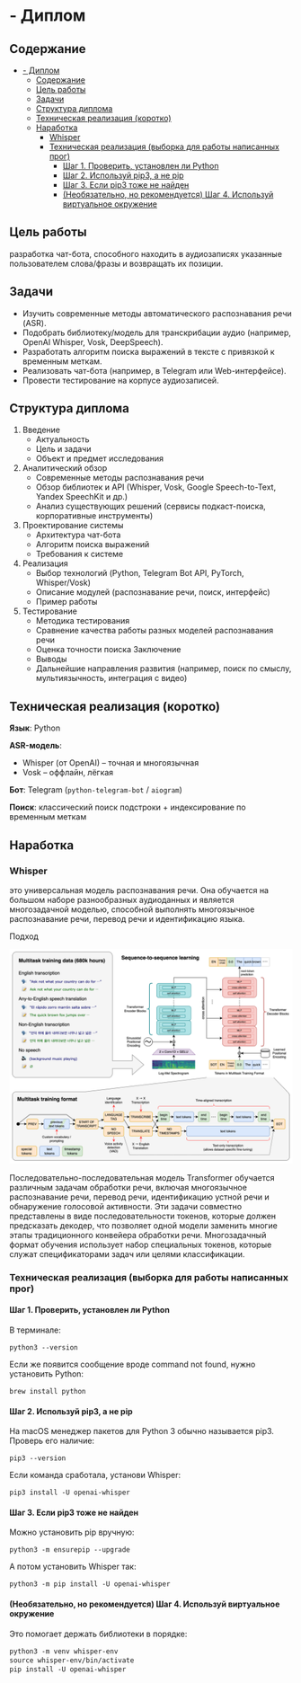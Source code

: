 #  - Диплом

>

## Содержание

- [- Диплом](#--диплом)
	- [Содержание](#содержание)
	- [Цель работы](#цель-работы)
	- [Задачи](#задачи)
	- [Структура диплома](#структура-диплома)
	- [Техническая реализация (коротко)](#техническая-реализация-коротко)
	- [Наработка](#наработка)
		- [Whisper](#whisper)
		- [Техническая реализация (выборка для работы написанных прог)](#техническая-реализация-выборка-для-работы-написанных-прог)
			- [Шаг 1. Проверить, установлен ли Python](#шаг-1-проверить-установлен-ли-python)
			- [Шаг 2. Используй pip3, а не pip](#шаг-2-используй-pip3-а-не-pip)
			- [Шаг 3. Если pip3 тоже не найден](#шаг-3-если-pip3-тоже-не-найден)
			- [(Необязательно, но рекомендуется) Шаг 4. Используй виртуальное окружение](#необязательно-но-рекомендуется-шаг-4-используй-виртуальное-окружение)

## Цель работы

разработка чат-бота, способного находить в аудиозаписях указанные пользователем слова/фразы и возвращать их позиции.

## Задачи

- Изучить современные методы автоматического распознавания речи (ASR).
- Подобрать библиотеку/модель для транскрибации аудио (например, OpenAI Whisper, Vosk, DeepSpeech).
- Разработать алгоритм поиска выражений в тексте с привязкой к временным меткам.
- Реализовать чат-бота (например, в Telegram или Web-интерфейсе).
- Провести тестирование на корпусе аудиозаписей.

## Структура диплома
1. Введение
	- Актуальность
	- Цель и задачи
	- Объект и предмет исследования
2. Аналитический обзор
	- Современные методы распознавания речи
	- Обзор библиотек и API (Whisper, Vosk, Google Speech-to-Text, Yandex SpeechKit и др.)
    - Анализ существующих решений (сервисы подкаст-поиска, корпоративные инструменты)
3. Проектирование системы
	- Архитектура чат-бота
    - Алгоритм поиска выражений
	- Требования к системе
4. Реализация
	- Выбор технологий (Python, Telegram Bot API, PyTorch, Whisper/Vosk)
	- Описание модулей (распознавание речи, поиск, интерфейс)
	- Пример работы
5. Тестирование
	- Методика тестирования
	- Сравнение качества работы разных моделей распознавания речи
	- Оценка точности поиска
Заключение
	- Выводы
	- Дальнейшие направления развития (например, поиск по смыслу, мультиязычность, интеграция с видео)

## Техническая реализация (коротко)

**Язык**: Python

**ASR-модель**:
- Whisper (от OpenAI) – точная и многоязычная
- Vosk – оффлайн, лёгкая

**Бот**: Telegram (`python-telegram-bot` / `aiogram`)

**Поиск**: классический поиск подстроки + индексирование по временным меткам

## Наработка
### Whisper
это универсальная модель распознавания речи. Она обучается на большом наборе разнообразных аудиоданных и является многозадачной моделью, способной выполнять многоязычное распознавание речи, перевод речи и идентификацию языка.

Подход

![](images/approach-25.png)

Последовательно-последовательная модель Transformer обучается различным задачам обработки речи, включая многоязычное распознавание речи, перевод речи, идентификацию устной речи и обнаружение голосовой активности. Эти задачи совместно представлены в виде последовательности токенов, которые должен предсказать декодер, что позволяет одной модели заменить многие этапы традиционного конвейера обработки речи. Многозадачный формат обучения использует набор специальных токенов, которые служат спецификаторами задач или целями классификации.

### Техническая реализация (выборка для работы написанных прог)
#### Шаг 1. Проверить, установлен ли Python
В терминале:

```
python3 --version
```
Если же появится сообщение вроде command not found, нужно установить Python:

```
brew install python
```

#### Шаг 2. Используй pip3, а не pip
На macOS менеджер пакетов для Python 3 обычно называется pip3.
Проверь его наличие:

```
pip3 --version
```
Если команда сработала, установи Whisper:

```
pip3 install -U openai-whisper
```
#### Шаг 3. Если pip3 тоже не найден
Можно установить pip вручную:

```
python3 -m ensurepip --upgrade
```

А потом установить Whisper так:

```
python3 -m pip install -U openai-whisper
```

#### (Необязательно, но рекомендуется) Шаг 4. Используй виртуальное окружение
Это помогает держать библиотеки в порядке:

```
python3 -m venv whisper-env
source whisper-env/bin/activate
pip install -U openai-whisper
```
